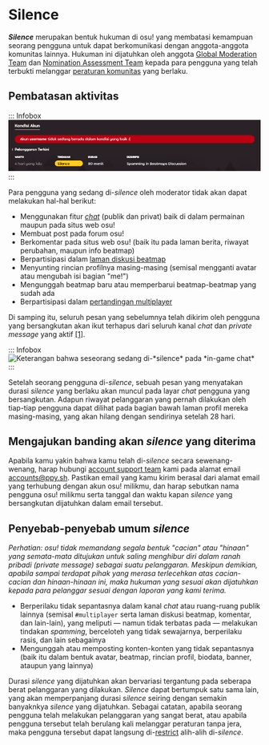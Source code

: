 # Silence

***Silence*** merupakan bentuk hukuman di osu! yang membatasi kemampuan seorang pengguna untuk dapat berkomunikasi dengan anggota-anggota komunitas lainnya. Hukuman ini dijatuhkan oleh anggota [Global Moderation Team](/wiki/People/The_Team/Global_Moderation_Team) dan [Nomination Assessment Team](/wiki/People/The_Team/Nomination_Assessment_Team) kepada para pengguna yang telah terbukti melanggar [peraturan komunitas](/wiki/Rules) yang berlaku.

## Pembatasan aktivitas

::: Infobox
![](img/ID-silence-profile.png "Contoh riwayat pelanggaran yang tertera pada laman profil")
:::

Para pengguna yang sedang di-*silence* oleh moderator tidak akan dapat melakukan hal-hal berikut:

- Menggunakan fitur [*chat*](/wiki/Chat_Console) (publik dan privat) baik di dalam permainan maupun pada situs web osu!
- Membuat post pada forum osu!
- Berkomentar pada situs web osu! (baik itu pada laman berita, riwayat perubahan, maupun info beatmap)
- Berpartisipasi dalam [laman diskusi beatmap](/wiki/Beatmap_Discussion)
- Menyunting rincian profilnya masing-masing (semisal mengganti avatar atau mengubah isi bagian "me!")
- Mengunggah beatmap baru atau memperbarui beatmap-beatmap yang sudah ada
- Berpartisipasi dalam [pertandingan multiplayer](/wiki/Multi)

Di samping itu, seluruh pesan yang sebelumnya telah dikirim oleh pengguna yang bersangkutan akan ikut terhapus dari seluruh kanal *chat* dan *private message* yang aktif [[1]](https://blog.ppy.sh/post/38114063519/this-week-in-osu-5 "ppy blog").

::: Infobox
![](img/silence-ingame.png "Keterangan bahwa seseorang sedang di-*silence* pada *in-game chat*")
:::

Setelah seorang pengguna di-*silence*, sebuah pesan yang menyatakan durasi *silence* yang berlaku akan muncul pada layar *chat* pengguna yang bersangkutan. Adapun riwayat pelanggaran yang pernah dilakukan oleh tiap-tiap pengguna dapat dilihat pada bagian bawah laman profil mereka masing-masing, yang akan hilang dengan sendirinya setelah 28 hari.

## Mengajukan banding akan *silence* yang diterima

Apabila kamu yakin bahwa kamu telah di-*silence* secara sewenang-wenang, harap hubungi [account support team](/wiki/People/The_Team/Account_support_team#accounts@ppy.sh) kami pada alamat email [accounts@ppy.sh](mailto:accounts@ppy.sh). Pastikan email yang kamu kirim berasal dari alamat email yang terhubung dengan akun osu! milikmu, dan harap sebutkan nama pengguna osu! milikmu serta tanggal dan waktu kapan *silence* yang bersangkutan dijatuhkan dalam email tersebut.

## Penyebab-penyebab umum *silence*

*Perhatian: osu! tidak memandang segala bentuk "cacian" atau "hinaan" yang semata-mata ditujukan untuk saling menghibur diri dalam ranah pribadi (private message) sebagai suatu pelanggaran. Meskipun demikian, apabila sampai terdapat pihak yang merasa terlecehkan atas cacian-cacian dan hinaan-hinaan ini, maka hukuman yang sesuai akan dijatuhkan kepada para pelanggar sesuai dengan laporan yang kami terima.*

- Berperilaku tidak sepantasnya dalam kanal *chat* atau ruang-ruang publik lainnya (semisal `#multiplayer` serta laman diskusi beatmap, komentar, dan lain-lain), yang meliputi — namun tidak terbatas pada — melakukan tindakan *spamming*, berceloteh yang tidak sewajarnya, berperilaku rasis, dan lain sebagainya
- Mengunggah atau memposting konten-konten yang tidak sepantasnya (baik itu dalam bentuk avatar, beatmap, rincian profil, biodata, banner, ataupun yang lainnya)

Durasi *silence* yang dijatuhkan akan bervariasi tergantung pada seberapa berat pelanggaran yang dilakukan. *Silence* dapat bertumpuk satu sama lain, yang akan memperpanjang durasi *silence* seiring dengan semakin banyaknkya *silence* yang dijatuhkan. Sebagai catatan, apabila seorang pengguna telah melakukan pelanggaran yang sangat berat, atau apabila pengguna tersebut telah berulang kali melanggar peraturan tanpa jera, maka pengguna tersebut dapat langsung di-[restrict](/wiki/Help_Centre/Account_Restrictions) alih-alih di-*silence*.
